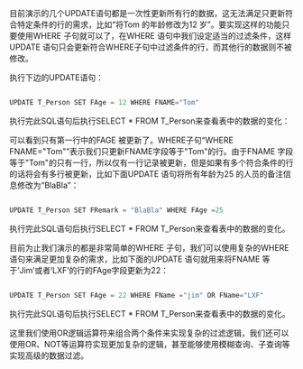 目前演示的几个UPDATE语句都是一次性更新所有行的数据，这无法满足只更新符合特定条件的行的需求，比如“将Tom 的年龄修改为12 岁”。要实现这样的功能只要使用WHERE 子句就可以了，在WHERE 语句中我们设定适当的过滤条件，这样UPDATE 语句只会更新符合WHERE子句中过滤条件的行，而其他行的数据则不被修改。
执行下边的UPDATE语句：
```java  
UPDATE T_Person SET FAge = 12 WHERE FNAME="Tom"
```
执行完此SQL语句后执行SELECT * FROM T_Person来查看表中的数据的变化：
  
可以看到只有第一行中的FAGE 被更新了。WHERE子句“WHERE FNAME="Tom"”表示我们只更新FNAME字段等于"Tom"的行。由于FNAME 字段等于"Tom"的只有一行，所以仅有一行记录被更新，但是如果有多个符合条件的行的话将会有多行被更新，比如下面UPDATE 语句将所有年龄为25 的人员的备注信息修改为“BlaBla”：
```java  
UPDATE T_Person SET FRemark = "BlaBla" WHERE FAge =25
```
执行完此SQL语句后执行SELECT * FROM T_Person来查看表中的数据的变化。
目前为止我们演示的都是非常简单的WHERE 子句，我们可以使用复杂的WHERE 语句来满足更加复杂的需求，比如下面的UPDATE 语句就用来将FNAME 等于’Jim’或者’LXF’的行的FAge字段更新为22：
```java  
UPDATE T_Person SET FAge = 22 WHERE FName ="jim" OR FName="LXF"
```
执行完此SQL语句后执行SELECT * FROM T_Person来查看表中的数据的变化。
这里我们使用OR逻辑运算符来组合两个条件来实现复杂的过滤逻辑，我们还可以使用OR、NOT等运算符实现更加复杂的逻辑，甚至能够使用模糊查询、子查询等实现高级的数据过滤。